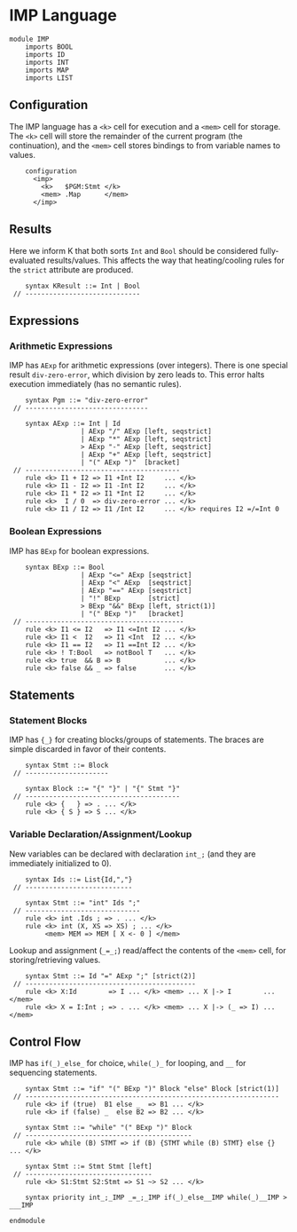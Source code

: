 IMP Language
============

```k
module IMP
    imports BOOL
    imports ID
    imports INT
    imports MAP
    imports LIST
```

Configuration
-------------

The IMP language has a `<k>` cell for execution and a `<mem>` cell for storage.
The `<k>` cell will store the remainder of the current program (the continuation), and the `<mem>` cell stores bindings to from variable names to values.

```k
    configuration
      <imp>
        <k>   $PGM:Stmt </k>
        <mem> .Map      </mem>
      </imp>
```

Results
-------

Here we inform K that both sorts `Int` and `Bool` should be considered fully-evaluated results/values.
This affects the way that heating/cooling rules for the `strict` attribute are produced.

```k
    syntax KResult ::= Int | Bool
 // -----------------------------
```

Expressions
-----------

### Arithmetic Expressions

IMP has `AExp` for arithmetic expressions (over integers).
There is one special result `div-zero-error`, which division by zero leads to.
This error halts execution immediately (has no semantic rules).

```k
    syntax Pgm ::= "div-zero-error"
 // -------------------------------

    syntax AExp ::= Int | Id
                  | AExp "/" AExp [left, seqstrict]
                  | AExp "*" AExp [left, seqstrict]
                  > AExp "-" AExp [left, seqstrict]
                  | AExp "+" AExp [left, seqstrict]
                  | "(" AExp ")"  [bracket]
 // ---------------------------------------
    rule <k> I1 + I2 => I1 +Int I2     ... </k>
    rule <k> I1 - I2 => I1 -Int I2     ... </k>
    rule <k> I1 * I2 => I1 *Int I2     ... </k>
    rule <k>  I / 0  => div-zero-error ... </k>
    rule <k> I1 / I2 => I1 /Int I2     ... </k> requires I2 =/=Int 0
```

### Boolean Expressions

IMP has `BExp` for boolean expressions.

```k
    syntax BExp ::= Bool
                  | AExp "<=" AExp [seqstrict]
                  | AExp "<" AExp  [seqstrict]
                  | AExp "==" AExp [seqstrict]
                  | "!" BExp       [strict]
                  > BExp "&&" BExp [left, strict(1)]
                  | "(" BExp ")"   [bracket]
 // ----------------------------------------
    rule <k> I1 <= I2   => I1 <=Int I2 ... </k>
    rule <k> I1 <  I2   => I1 <Int  I2 ... </k>
    rule <k> I1 == I2   => I1 ==Int I2 ... </k>
    rule <k> ! T:Bool   => notBool T   ... </k>
    rule <k> true  && B => B           ... </k>
    rule <k> false && _ => false       ... </k>
```

Statements
----------

### Statement Blocks

IMP has `{_}` for creating blocks/groups of statements.
The braces are simple discarded in favor of their contents.

```k
    syntax Stmt ::= Block
 // ---------------------

    syntax Block ::= "{" "}" | "{" Stmt "}"
 // ---------------------------------------
    rule <k> {   } => . ... </k>
    rule <k> { S } => S ... </k>
```

### Variable Declaration/Assignment/Lookup

New variables can be declared with declaration `int_;` (and they are immediately initialized to 0).

```k
    syntax Ids ::= List{Id,","}
 // ---------------------------

    syntax Stmt ::= "int" Ids ";"
 // -----------------------------
    rule <k> int .Ids ; => . ... </k>
    rule <k> int (X, XS => XS) ; ... </k>
         <mem> MEM => MEM [ X <- 0 ] </mem>
```

Lookup and assignment (`_=_;`) read/affect the contents of the `<mem>` cell, for storing/retrieving values.

```k
    syntax Stmt ::= Id "=" AExp ";" [strict(2)]
 // -------------------------------------------
    rule <k> X:Id        => I ... </k> <mem> ... X |-> I        ... </mem>
    rule <k> X = I:Int ; => . ... </k> <mem> ... X |-> (_ => I) ... </mem>
```

Control Flow
------------

IMP has `if(_)_else_` for choice, `while(_)_` for looping, and `__` for sequencing statements.

```k
    syntax Stmt ::= "if" "(" BExp ")" Block "else" Block [strict(1)]
 // ----------------------------------------------------------------
    rule <k> if (true)  B1 else _  => B1 ... </k>
    rule <k> if (false) _  else B2 => B2 ... </k>

    syntax Stmt ::= "while" "(" BExp ")" Block
 // ------------------------------------------
    rule <k> while (B) STMT => if (B) {STMT while (B) STMT} else {} ... </k>

    syntax Stmt ::= Stmt Stmt [left]
 // --------------------------------
    rule <k> S1:Stmt S2:Stmt => S1 ~> S2 ... </k>
```

```k
    syntax priority int_;_IMP _=_;_IMP if(_)_else__IMP while(_)__IMP > ___IMP
```

```k
endmodule
```
